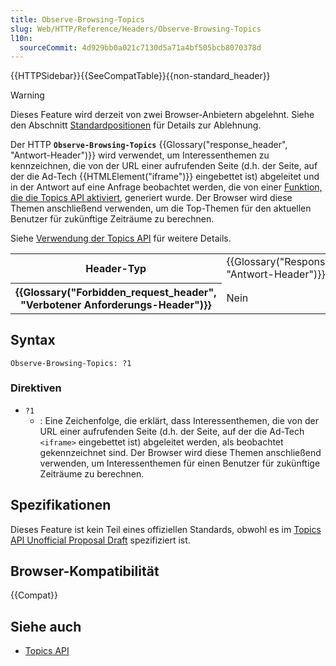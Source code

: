 ```yaml
---
title: Observe-Browsing-Topics
slug: Web/HTTP/Reference/Headers/Observe-Browsing-Topics
l10n:
  sourceCommit: 4d929bb0a021c7130d5a71a4bf505bcb8070378d
---
```


{{HTTPSidebar}}{{SeeCompatTable}}{{non-standard_header}}

> [!WARNING]
> Dieses Feature wird derzeit von zwei Browser-Anbietern abgelehnt. Siehe den Abschnitt [Standardpositionen](/de/docs/Web/API/Topics_API#standards_positions) für Details zur Ablehnung.

Der HTTP **`Observe-Browsing-Topics`** {{Glossary("response_header", "Antwort-Header")}} wird verwendet, um Interessenthemen zu kennzeichnen, die von der URL einer aufrufenden Seite (d.h. der Seite, auf der die Ad-Tech {{HTMLElement("iframe")}} eingebettet ist) abgeleitet und in der Antwort auf eine Anfrage beobachtet werden, die von einer [Funktion, die die Topics API aktiviert](/de/docs/Web/API/Topics_API/Using#what_api_features_enable_the_topics_api), generiert wurde. Der Browser wird diese Themen anschließend verwenden, um die Top-Themen für den aktuellen Benutzer für zukünftige Zeiträume zu berechnen.

Siehe [Verwendung der Topics API](/de/docs/Web/API/Topics_API/Using) für weitere Details.

<table class="properties">
  <tbody>
    <tr>
      <th scope="row">Header-Typ</th>
      <td>
        {{Glossary("Response_header", "Antwort-Header")}}
      </td>
    </tr>
    <tr>
      <th scope="row">{{Glossary("Forbidden_request_header", "Verbotener Anforderungs-Header")}}</th>
      <td>Nein</td>
    </tr>
  </tbody>
</table>

## Syntax

```http
Observe-Browsing-Topics: ?1
```

### Direktiven

- `?1`
  - : Eine Zeichenfolge, die erklärt, dass Interessenthemen, die von der URL einer aufrufenden Seite (d.h. der Seite, auf der die Ad-Tech `<iframe>` eingebettet ist) abgeleitet werden, als beobachtet gekennzeichnet sind. Der Browser wird diese Themen anschließend verwenden, um Interessenthemen für einen Benutzer für zukünftige Zeiträume zu berechnen.

## Spezifikationen

Dieses Feature ist kein Teil eines offiziellen Standards, obwohl es im [Topics API Unofficial Proposal Draft](https://patcg-individual-drafts.github.io/topics/) spezifiziert ist.

## Browser-Kompatibilität

{{Compat}}

## Siehe auch

- [Topics API](/de/docs/Web/API/Topics_API)
